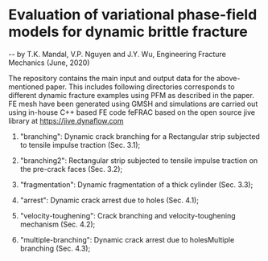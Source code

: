 # Evaluation of variational phase-field models for dynamic brittle fracture
-- by T.K. Mandal, V.P. Nguyen and J.Y. Wu, Engineering Fracture Mechanics (June, 2020)

The repository contains the main input and output data for the above-mentioned paper. This includes following directories corresponds to different dynamic fracture examples using PFM as described in the paper. FE mesh have been generated using GMSH and simulations are carried out using in-house C++ based FE code feFRAC based on the open source jive library at https://jive.dynaflow.com

1. "branching": Dynamic crack branching for a Rectangular strip subjected to tensile impulse traction (Sec. 3.1);
2. "branching2": Rectangular strip subjected to tensile impulse traction on the pre-crack faces (Sec. 3.2);
3. "fragmentation": Dynamic fragmentation of a thick cylinder (Sec. 3.3);

4. "arrest": Dynamic crack arrest due to holes (Sec. 4.1);
5. "velocity-toughening": Crack branching and velocity-toughening mechanism (Sec. 4.2);
6. "multiple-branching": Dynamic crack arrest due to holesMultiple branching (Sec. 4.3);